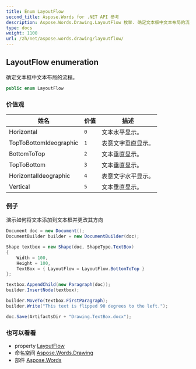 ```yaml
---
title: Enum LayoutFlow
second_title: Aspose.Words for .NET API 参考
description: Aspose.Words.Drawing.LayoutFlow 枚举. 确定文本框中文本布局的流程
type: docs
weight: 1100
url: /zh/net/aspose.words.drawing/layoutflow/
---
```

## LayoutFlow enumeration

确定文本框中文本布局的流程。

```csharp
public enum LayoutFlow
```

### 价值观

| 姓名 | 价值 | 描述 |
| --- | --- | --- |
| Horizontal | `0` | 文本水平显示。 |
| TopToBottomIdeographic | `1` | 表意文字垂直显示。 |
| BottomToTop | `2` | 文本垂直显示。 |
| TopToBottom | `3` | 文本垂直显示。 |
| HorizontalIdeographic | `4` | 表意文字水平显示。 |
| Vertical | `5` | 文本垂直显示。 |

### 例子

演示如何将文本添加到文本框并更改其方向

```csharp
Document doc = new Document();
DocumentBuilder builder = new DocumentBuilder(doc);

Shape textbox = new Shape(doc, ShapeType.TextBox)
{
    Width = 100, 
    Height = 100,
    TextBox = { LayoutFlow = LayoutFlow.BottomToTop }
};

textbox.AppendChild(new Paragraph(doc));
builder.InsertNode(textbox);

builder.MoveTo(textbox.FirstParagraph);
builder.Write("This text is flipped 90 degrees to the left.");

doc.Save(ArtifactsDir + "Drawing.TextBox.docx");
```

### 也可以看看

* property [LayoutFlow](../textbox/layoutflow/)
* 命名空间 [Aspose.Words.Drawing](../../aspose.words.drawing/)
* 部件 [Aspose.Words](../../)


